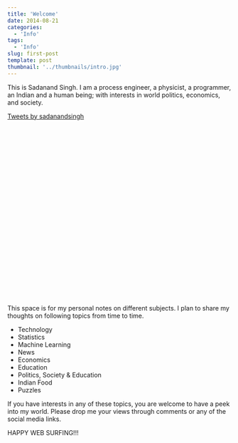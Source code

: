 ```yaml
---
title: 'Welcome'
date: 2014-08-21
categories:
  - 'Info'
tags:
  - 'Info'
slug: first-post
template: post
thumbnail: '../thumbnails/intro.jpg'
---
```


This is Sadanand Singh. I am a process engineer, a physicist, a
programmer, an Indian and a human being; with interests in world
politics, economics, and society.

<zoom-image src='https://res.cloudinary.com/sadanandsingh/image/upload/v1496963333/sadanand_navmqu.jpg'></zoom-image>

<div class="float-right col-md-8" style="min-height: 400px;"> <a class="twitter-timeline" data-lang="en" data-height="480" href="https://twitter.com/sadanandsingh">Tweets by sadanandsingh</a> <script async src="//platform.twitter.com/widgets.js" charset="utf-8"></script> </div>

<div class="line-block">
<div class="line"><br></div>
</div>

This space is for my personal notes on different subjects. I plan to
share my thoughts on following topics from time to time.

- Technology
- Statistics
- Machine Learning
- News
- Economics
- Education
- Politics, Society & Education
- Indian Food
- Puzzles

If you have interests in any of these topics, you are welcome to have a
peek into my world. Please drop me your views through comments or any of
the social media links.

HAPPY WEB SURFING!!!
